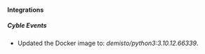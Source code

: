 #### Integrations
##### Cyble Events
- Updated the Docker image to: *demisto/python3:3.10.12.66339*.

